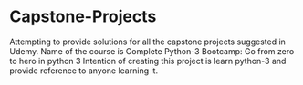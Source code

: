 # Capstone-Projects
Attempting to provide solutions for all the capstone projects suggested in Udemy. Name of the course is Complete Python-3 Bootcamp: Go from zero to hero in python 3
Intention of creating this project is learn python-3 and provide reference to anyone learning it. 
